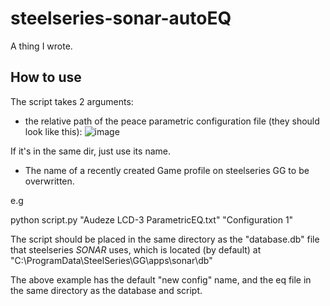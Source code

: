 ﻿# steelseries-sonar-autoEQ
A thing I wrote.
## How to use
The script takes 2 arguments:

 - the relative path of the peace parametric configuration file (they should look like this):
![image](https://user-images.githubusercontent.com/57222813/209248880-71133c6a-1de7-4fbf-876b-608c477db192.png)

If it's in the same dir, just use its name.

 - The name of a recently created Game profile on steelseries GG to be overwritten.

e.g 

python script.py "Audeze LCD-3 ParametricEQ.txt" "Configuration 1"

The script should be placed in the same directory as the "database.db" file that steelseries *SONAR* uses, which is located (by default) at "C:\ProgramData\SteelSeries\GG\apps\sonar\db\"

The above example has the default "new config" name, and the eq file in the same directory as the database and script.


